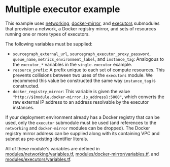 # Multiple executor example

This example uses [networking](https://registry.terraform.io/modules/sourcegraph/executors/aws/6.2.0/submodules/networking), [docker-mirror](https://registry.terraform.io/modules/sourcegraph/executors/aws/6.2.0/submodules/docker-mirror), and [executors](https://registry.terraform.io/modules/sourcegraph/executors/aws/6.2.0/submodules/executors) submodules that provision a network, a Docker registry mirror, and sets of resources running one or more types of executors.

The following variables must be supplied:

- `sourcegraph_external_url`, `sourcegraph_executor_proxy_password`, `queue_name`, `metrics_environment_label`, and `instance_tag`: Analogous to the `executor_*` variables in the `single-executor` example.
- `resource_prefix`: A prefix unique to each set of compute resources. This prevents collisions between two uses of the `executors` module. We recommend this value be constructed the same way `instance_tag` is constructed.
- `docker_registry_mirror`: This variable is given the value `"http://${module.docker-mirror.ip_address}:5000"`, which converts the raw external IP address to an address resolvable by the executor instances.

If your deployment environment already has a Docker registry that can be used, only the `executor` submodule must be used (and references to the `networking` and `docker-mirror` modules can be dropped). The Docker registry mirror address can be supplied along with its containing VPC and subnet as pre-existing identifier literals.

All of these module's variables are defined in [modules/networking/variables.tf](https://github.com/sourcegraph/terraform-aws-executors/blob/v6.2.0/modules/networking/variables.tf), [modules/docker-mirror/variables.tf](https://github.com/sourcegraph/terraform-aws-executors/blob/v6.2.0/modules/docker-mirror/variables.tf), and [modules/executors/variables.tf](https://github.com/sourcegraph/terraform-aws-executors/blob/v6.2.0/modules/executors/variables.tf).
